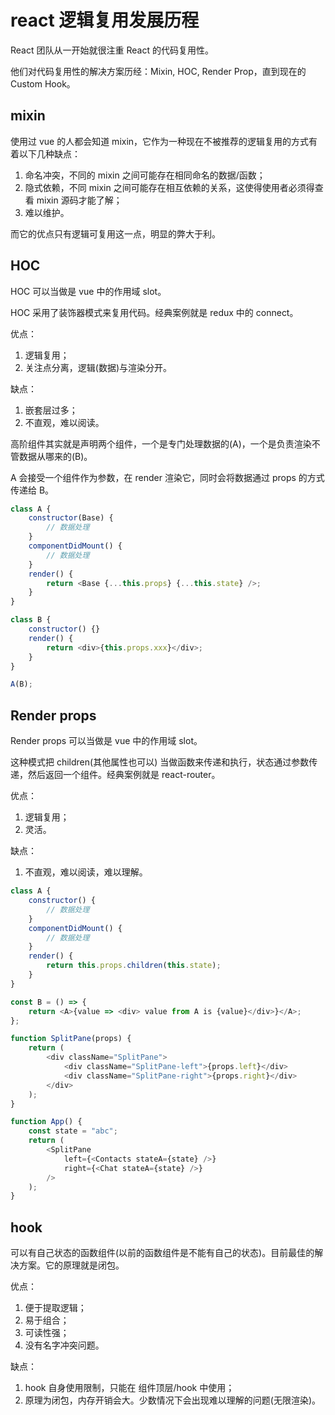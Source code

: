 # react 逻辑复用发展历程

React 团队从一开始就很注重 React 的代码复用性。

他们对代码复用性的解决方案历经：Mixin, HOC, Render Prop，直到现在的 Custom Hook。

## mixin

使用过 vue 的人都会知道 mixin，它作为一种现在不被推荐的逻辑复用的方式有着以下几种缺点：

1. 命名冲突，不同的 mixin 之间可能存在相同命名的数据/函数；
2. 隐式依赖，不同 mixin 之间可能存在相互依赖的关系，这使得使用者必须得查看 mixin 源码才能了解；
3. 难以维护。

而它的优点只有逻辑可复用这一点，明显的弊大于利。

## HOC

HOC 可以当做是 vue 中的作用域 slot。

HOC 采用了装饰器模式来复用代码。经典案例就是 redux 中的 connect。

优点：

1. 逻辑复用；
2. 关注点分离，逻辑(数据)与渲染分开。

缺点：

1. 嵌套层过多；
2. 不直观，难以阅读。

高阶组件其实就是声明两个组件，一个是专门处理数据的(A)，一个是负责渲染不管数据从哪来的(B)。

A 会接受一个组件作为参数，在 render 渲染它，同时会将数据通过 props 的方式传递给 B。

```js
class A {
    constructor(Base) {
        // 数据处理
    }
    componentDidMount() {
        // 数据处理
    }
    render() {
        return <Base {...this.props} {...this.state} />;
    }
}

class B {
    constructor() {}
    render() {
        return <div>{this.props.xxx}</div>;
    }
}

A(B);
```

## Render props

Render props 可以当做是 vue 中的作用域 slot。

这种模式把 children(其他属性也可以) 当做函数来传递和执行，状态通过参数传递，然后返回一个组件。经典案例就是 react-router。

优点：

1. 逻辑复用；
2. 灵活。

缺点：

1. 不直观，难以阅读，难以理解。

```js
class A {
    constructor() {
        // 数据处理
    }
    componentDidMount() {
        // 数据处理
    }
    render() {
        return this.props.children(this.state);
    }
}

const B = () => {
    return <A>{value => <div> value from A is {value}</div>}</A>;
};

function SplitPane(props) {
    return (
        <div className="SplitPane">
            <div className="SplitPane-left">{props.left}</div>
            <div className="SplitPane-right">{props.right}</div>
        </div>
    );
}

function App() {
    const state = "abc";
    return (
        <SplitPane
            left={<Contacts stateA={state} />}
            right={<Chat stateA={state} />}
        />
    );
}
```

## hook

可以有自己状态的函数组件(以前的函数组件是不能有自己的状态)。目前最佳的解决方案。它的原理就是闭包。

优点：

1. 便于提取逻辑；
2. 易于组合；
3. 可读性强；
4. 没有名字冲突问题。

缺点：

1. hook 自身使用限制，只能在 组件顶层/hook 中使用；
2. 原理为闭包，内存开销会大。少数情况下会出现难以理解的问题(无限渲染)。
